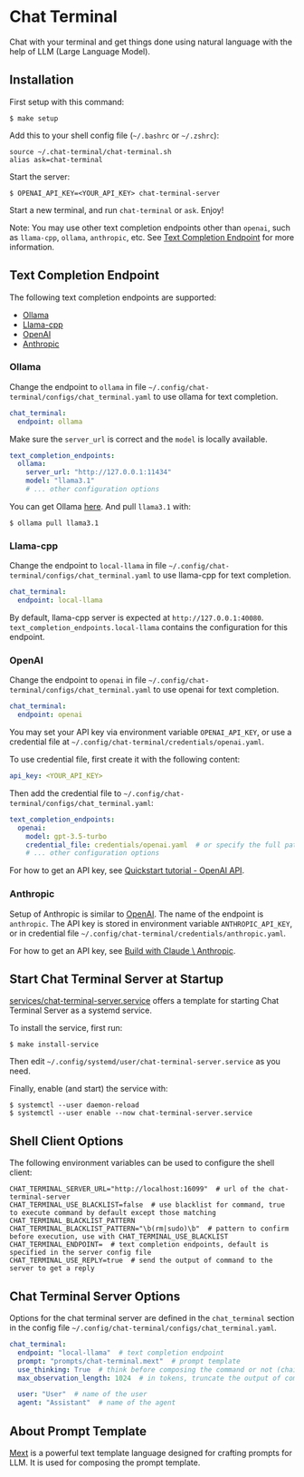 # Chat Terminal

Chat with your terminal and get things done using natural language with the help of LLM (Large Language Model).

## Installation

First setup with this command:

```shell
$ make setup
```

Add this to your shell config file (`~/.bashrc` or `~/.zshrc`):

```shell
source ~/.chat-terminal/chat-terminal.sh
alias ask=chat-terminal
```

Start the server:

```shell
$ OPENAI_API_KEY=<YOUR_API_KEY> chat-terminal-server
```

Start a new terminal, and run `chat-terminal` or `ask`. Enjoy!

Note: You may use other text completion endpoints other than `openai`, such as `llama-cpp`, `ollama`, `anthropic`, etc. See [Text Completion Endpoint](#text-completion-endpoint) for more information.

## Text Completion Endpoint

The following text completion endpoints are supported:

- [Ollama](#ollama)
- [Llama-cpp](#llama-cpp)
- [OpenAI](#openai)
- [Anthropic](#anthropic)

### Ollama

Change the endpoint to `ollama` in file `~/.config/chat-terminal/configs/chat_terminal.yaml` to use ollama for text completion.

```yaml
chat_terminal:
  endpoint: ollama
```

Make sure the `server_url` is correct and the `model` is locally available.

```yaml
text_completion_endpoints:
  ollama:
    server_url: "http://127.0.0.1:11434"
    model: "llama3.1"
    # ... other configuration options
```

You can get Ollama [here](https://ollama.com/download). And pull `llama3.1` with:

```shell
$ ollama pull llama3.1
```

### Llama-cpp

Change the endpoint to `local-llama` in file `~/.config/chat-terminal/configs/chat_terminal.yaml` to use llama-cpp for text completion.

```yaml
chat_terminal:
  endpoint: local-llama
```

By default, llama-cpp server is expected at `http://127.0.0.1:40080`. `text_completion_endpoints.local-llama` contains the configuration for this endpoint.

### OpenAI

Change the endpoint to `openai` in file `~/.config/chat-terminal/configs/chat_terminal.yaml` to use openai for text completion.

```yaml
chat_terminal:
  endpoint: openai
```

You may set your API key via environment variable `OPENAI_API_KEY`, or use a credential file at `~/.config/chat-terminal/credentials/openai.yaml`.

To use credential file, first create it with the following content:

```yaml
api_key: <YOUR_API_KEY>
```

Then add the credential file to `~/.config/chat-terminal/configs/chat_terminal.yaml`:

```yaml
text_completion_endpoints:
  openai:
    model: gpt-3.5-turbo
    credential_file: credentials/openai.yaml  # or specify the full path
    # ... other configuration options
```

For how to get an API key, see [Quickstart tutorial - OpenAI API](https://platform.openai.com/docs/quickstart).

### Anthropic

Setup of Anthropic is similar to [OpenAI](#openai). The name of the endpoint is `anthropic`. The API key is stored in environment variable `ANTHROPIC_API_KEY`, or in credential file `~/.config/chat-terminal/credentials/anthropic.yaml`.

For how to get an API key, see [Build with Claude \\ Anthropic](https://www.anthropic.com/api).

## Start Chat Terminal Server at Startup

[services/chat-terminal-server.service](./services/chat-terminal-server.service) offers a template for starting Chat Terminal Server as a systemd service.

To install the service, first run:

```shell
$ make install-service
```

Then edit `~/.config/systemd/user/chat-terminal-server.service` as you need.

Finally, enable (and start) the service with:

```shell
$ systemctl --user daemon-reload
$ systemctl --user enable --now chat-terminal-server.service
```

## Shell Client Options

The following environment variables can be used to configure the shell client:

```shell
CHAT_TERMINAL_SERVER_URL="http://localhost:16099"  # url of the chat-terminal-server
CHAT_TERMINAL_USE_BLACKLIST=false  # use blacklist for command, true to execute command by default except those matching CHAT_TERMINAL_BLACKLIST_PATTERN
CHAT_TERMINAL_BLACKLIST_PATTERN="\b(rm|sudo)\b"  # pattern to confirm before execution, use with CHAT_TERMINAL_USE_BLACKLIST
CHAT_TERMINAL_ENDPOINT=  # text completion endpoints, default is specified in the server config file
CHAT_TERMINAL_USE_REPLY=true  # send the output of command to the server to get a reply
```

## Chat Terminal Server Options

Options for the chat terminal server are defined in the `chat_terminal` section in the config file `~/.config/chat-terminal/configs/chat_terminal.yaml`.

```yaml
chat_terminal:
  endpoint: "local-llama"  # text completion endpoint
  prompt: "prompts/chat-terminal.mext"  # prompt template
  use_thinking: True  # think before composing the command or not (chain of thought)
  max_observation_length: 1024  # in tokens, truncate the output of command to this length before asking for a reply

  user: "User"  # name of the user
  agent: "Assistant"  # name of the agent
```

## About Prompt Template

[Mext](https://github.com/Donny-Hikari/mext) is a powerful text template language designed for crafting prompts for LLM. It is used for composing the prompt template.
